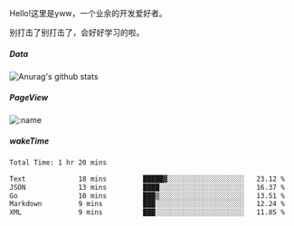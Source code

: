 Hello!这里是yww，一个业余的开发爱好者。

别打击了别打击了，会好好学习的啦。

##### Data

![Anurag's github stats](https://github-readme-stats.vercel.app/api?username=whyneh&show_icons=true&hide_border=ture&theme=tokyonight)

##### PageView
![:name](https://count.getloli.com/get/@:jaslli?theme=gelbooru)

##### wakeTime

<!--START_SECTION:waka-->

```txt
Total Time: 1 hr 20 mins

Text             18 mins         █████▓░░░░░░░░░░░░░░░░░░░   23.12 %
JSON             13 mins         ████░░░░░░░░░░░░░░░░░░░░░   16.37 %
Go               10 mins         ███▒░░░░░░░░░░░░░░░░░░░░░   13.51 %
Markdown         9 mins          ███░░░░░░░░░░░░░░░░░░░░░░   12.24 %
XML              9 mins          ███░░░░░░░░░░░░░░░░░░░░░░   11.85 %
```

<!--END_SECTION:waka-->
